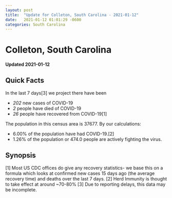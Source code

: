 ```yaml
---
layout: post
title:  "Update for Colleton, South Carolina - 2021-01-12"
date:   2021-01-12 01:01:29 -0600
categories: South Carolina
---
```


# Colleton, South Carolina
#### Updated 2021-01-12

## Quick Facts

In the last 7 days[3] we project there have been
- *202* new cases of COVID-19
- *2* people have died of COVID-19
- *26* people have recovered from COVID-19[1]

The population in this census area is 37677. By our calculations:
- 6.00% of the population have had COVID-19.[2]
- 1.26% of the population or 474.0 people are actively fighting the virus.

## Synopsis




[1] Most US CDC offices do give any recovery statistics- we base this on a formula which looks at confirmed new cases
15 days ago (the average recovery time) and deaths over the last 7 days.
[2] Herd Immunity is thought to take effect at around ~70-80%
[3] Due to reporting delays, this data may be incomplete. 
    